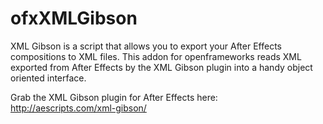 ofxXMLGibson
============

XML Gibson is a script that allows you to export your After Effects compositions to XML files.  This addon for openframeworks reads XML exported from After Effects by the XML Gibson plugin into a handy object oriented interface.

Grab the XML Gibson plugin for After Effects here:
http://aescripts.com/xml-gibson/
